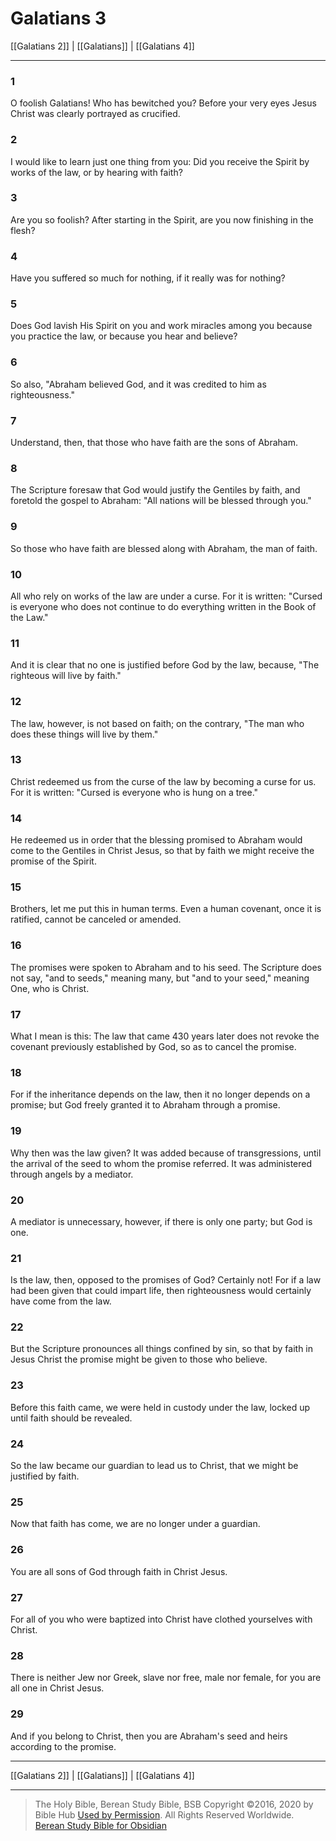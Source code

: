# Galatians 3

[[Galatians 2]] | [[Galatians]] | [[Galatians 4]]

---

### 1
O foolish Galatians! Who has bewitched you? Before your very eyes Jesus Christ was clearly portrayed as crucified.

### 2
I would like to learn just one thing from you: Did you receive the Spirit by works of the law, or by hearing with faith?

### 3
Are you so foolish? After starting in the Spirit, are you now finishing in the flesh?

### 4
Have you suffered so much for nothing, if it really was for nothing?

### 5
Does God lavish His Spirit on you and work miracles among you because you practice the law, or because you hear and believe?

### 6
So also, "Abraham believed God, and it was credited to him as righteousness."

### 7
Understand, then, that those who have faith are the sons of Abraham.

### 8
The Scripture foresaw that God would justify the Gentiles by faith, and foretold the gospel to Abraham: "All nations will be blessed through you."

### 9
So those who have faith are blessed along with Abraham, the man of faith.

### 10
All who rely on works of the law are under a curse. For it is written: "Cursed is everyone who does not continue to do everything written in the Book of the Law."

### 11
And it is clear that no one is justified before God by the law, because, "The righteous will live by faith."

### 12
The law, however, is not based on faith; on the contrary, "The man who does these things will live by them."

### 13
Christ redeemed us from the curse of the law by becoming a curse for us. For it is written: "Cursed is everyone who is hung on a tree."

### 14
He redeemed us in order that the blessing promised to Abraham would come to the Gentiles in Christ Jesus, so that by faith we might receive the promise of the Spirit.

### 15
Brothers, let me put this in human terms. Even a human covenant, once it is ratified, cannot be canceled or amended.

### 16
The promises were spoken to Abraham and to his seed. The Scripture does not say, "and to seeds," meaning many, but "and to your seed," meaning One, who is Christ.

### 17
What I mean is this: The law that came 430 years later does not revoke the covenant previously established by God, so as to cancel the promise.

### 18
For if the inheritance depends on the law, then it no longer depends on a promise; but God freely granted it to Abraham through a promise.

### 19
Why then was the law given? It was added because of transgressions, until the arrival of the seed to whom the promise referred. It was administered through angels by a mediator.

### 20
A mediator is unnecessary, however, if there is only one party; but God is one.

### 21
Is the law, then, opposed to the promises of God? Certainly not! For if a law had been given that could impart life, then righteousness would certainly have come from the law.

### 22
But the Scripture pronounces all things confined by sin, so that by faith in Jesus Christ the promise might be given to those who believe.

### 23
Before this faith came, we were held in custody under the law, locked up until faith should be revealed.

### 24
So the law became our guardian to lead us to Christ, that we might be justified by faith.

### 25
Now that faith has come, we are no longer under a guardian.

### 26
You are all sons of God through faith in Christ Jesus.

### 27
For all of you who were baptized into Christ have clothed yourselves with Christ.

### 28
There is neither Jew nor Greek, slave nor free, male nor female, for you are all one in Christ Jesus.

### 29
And if you belong to Christ, then you are Abraham's seed and heirs according to the promise.

---

[[Galatians 2]] | [[Galatians]] | [[Galatians 4]]

---

> The Holy Bible, Berean Study Bible, BSB
> Copyright &copy;2016, 2020 by Bible Hub
> [Used by Permission](https://berean.bible/terms.htm). All Rights Reserved Worldwide.
> [Berean Study Bible for Obsidian](https://github.com/gapmiss/berean-study-bible-for-obsidian)</small>

